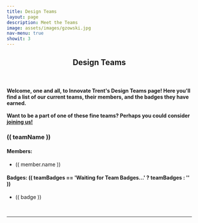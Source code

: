 ```yaml
---
title: Design Teams
layout: page
description: Meet the Teams
image: assets/images/gzowski.jpg
nav-menu: true
showit: 3
---
```


<!-- Main -->
<div id="main">

<!-- One -->
<article id="one">
	<div class="inner">
		<header class="major">
			<h2>Design Teams</h2>
		</header>
<h4 class="center">Welcome, one and all, to Innovate Trent's Design Teams page!
Here you'll find a list of our current teams, their members, and the badges they have earned.
<br />
<br />
Want to be a part of one of these fine teams? Perhaps you could consider <a href="{{ site.url}}/join">joining us!</a></h4>
</div>
</article>

<!-- The section below is for the Vue instance -->

<article id="vue" v-bind:style="{ backgroundColor: teamColour }" class="center">
    <h3>(( teamName ))</h3>
    <h4>Members: </h4>
    <ul class="outta-bullets">
      <div class="inline" v-for="(member, index) in teamMembers" :key="index">
        <li class="member">(( member.name ))</li>
        <span></span>
      </div>
    </ul>
    <h4>Badges: (( teamBadges == 'Waiting for Team Badges...' ? teamBadges : '' ))</h4>
    <div v-if="teamBadges != 'Waiting for Team Badges...'">
      <ul class="outta-bullets">
        <div class="inline" v-for="(badge, index) in teamBadges" :key="index">
          <li class="badge">(( badge ))</li>
          <span></span>
        </div>
      </ul>
    <div>
    <br />
    <hr />

<!-- I know the closing section tag is missing. Jekyll
apparently doesn't like it, so I'm leaving it out. -->

<!-- Fetching the Vue, Axios, and Vue-Axios JS scripts -->
<script src="https://vuejs.org/js/vue.js" type="text/javascript"></script>
<script src="https://cdnjs.cloudflare.com/ajax/libs/axios/0.19.0/axios.min.js" type="text/javascript"></script>
<script src="https://unpkg.com/vue-axios@2.1.4/dist/vue-axios.min.js" type="text/javascript"></script>


<script>
// This variable stores the URL of the JSON file
var api = "https://raw.githubusercontent.com/trent-innovate/design-teams-data/master/teams.json";

// This variable is the Vue instance
var instance = new Vue({
  el: '#vue', // notice that we're making the section above the Vue element
  delimiters: ["((", "))"], // Because Jekyll doesn't like us using anything non-Liquid
  data: function () {
    return {
      teamName: 'Waiting for Team Name...',
      teamColour: 'Waiting for Team Colour...',
      teamBadges: 'Waiting for Team Badges...',
      teamMembers: []
    }
  },
    created: function() {
      Vue.axios.get(api).then(function(response) {
        instance.teamName = response.data.teams[0].name
        instance.teamColour = response.data.teams[0].colour
        instance.teamBadges = response.data.teams[0].badges
        instance.teamMembers = response.data.teams[0].members

        // The meat of the function; repeat this a couple times in a couple different ways
        // to make the whole thing work

        // Probably could replace this with a loop or a map()
      });
    }
});
</script>